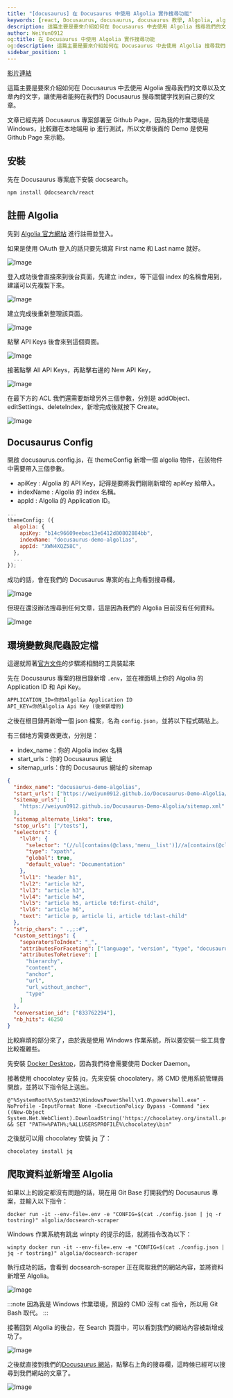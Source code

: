 ```yaml
---
title: "[docusaurus] 在 Docusaurus 中使用 Algolia 實作搜尋功能"
keywords: [react, Docusaurus, docusaurus, docusaurus 教學, Algolia, algolia]
description: 這篇主要是要來介紹如何在 Docusaurus 中去使用 Algolia 搜尋我們的文章以及文章內的文字，讓使用者能夠在我們的 Docusaurus 搜尋關鍵字找到自己要的文章。
author: WeiYun0912
og:title: 在 Docusaurus 中使用 Algolia 實作搜尋功能
og:description: 這篇主要是要來介紹如何在 Docusaurus 中去使用 Algolia 搜尋我們的文章以及文章內的文字，讓使用者能夠在我們的 Docusaurus 搜尋關鍵字找到自己要的文章。
sidebar_position: 1
---
```


[影片連結](https://www.youtube.com/watch?v=cykGdsbe6f0&ab_channel=WeiWei)

這篇主要是要來介紹如何在 Docusaurus 中去使用 Algolia 搜尋我們的文章以及文章內的文字，讓使用者能夠在我們的 Docusaurus 搜尋關鍵字找到自己要的文章。

文章已經先將 Docusaurus 專案部署至 Github Page，因為我的作業環境是 Windows，比較難在本地端用 ip 進行測試，所以文章後面的 Demo 是使用 Github Page 來示範。

## 安裝

先在 Docusaurus 專案底下安裝 docsearch。

```
npm install @docsearch/react
```

## 註冊 Algolia

先到 [Algolia 官方網站](https://www.algolia.com/) 進行註冊並登入。

如果是使用 OAuth 登入的話只要先填寫 First name 和 Last name 就好。

![Image](https://i.imgur.com/3r6BqKn.png)

登入成功後會直接來到後台頁面，先建立 index，等下這個 index 的名稱會用到，建議可以先複製下來。

![Image](https://i.imgur.com/qpSDbOr.png)

建立完成後重新整理該頁面。

![Image](https://i.imgur.com/MIQ8fK7.png)

點擊 API Keys 後會來到這個頁面。

![Image](https://i.imgur.com/6tmPPwi.png)

接著點擊 All API Keys，再點擊右邊的 New API Key，

![Image](https://i.imgur.com/BRgnmEy.png)

在最下方的 ACL 我們還需要新增另外三個參數，分別是 addObject、editSettings、deleteIndex，新增完成後就按下 Create。

![Image](https://i.imgur.com/9ezYwyn.png)

## Docusaurus Config

開啟 docusaurus.config.js，在 themeConfig 新增一個 algolia 物件，在該物件中需要帶入三個參數。

- apiKey : Algolia 的 API Key，記得是要將我們剛剛新增的 apiKey 給帶入。
- indexName : Algolia 的 index 名稱。
- appId : Algolia 的 Application ID。

```js title='docusaurus.config.js' showLineNumbers
...
themeConfig: ({
  algolia: {
    apiKey: "b14c96609eebac13e6412d80802884bb",
    indexName: "docusaurus-demo-algolias",
    appId: "XWN4XQZ58C",
  },
  ...
});
```

成功的話，會在我們的 Docusaurus 專案的右上角看到搜尋欄。

![Image](https://i.imgur.com/SIqnMBS.png)

但現在還沒辦法搜尋到任何文章，這是因為我們的 Algolia 目前沒有任何資料。

![Image](https://i.imgur.com/t0i7WzY.png)

## 環境變數與爬蟲設定檔

這邊就照著[官方文件](https://docsearch.algolia.com/docs/legacy/run-your-own/#integration)的步驟將相關的工具裝起來

先在 Docusaurus 專案的根目錄新增 `.env`，並在裡面填上你的 Algolia 的 Application ID 和 Api Key。

```cmd title=".env"
APPLICATION_ID=你的Algolia Application ID
API_KEY=你的Algolia Api Key (後來新增的)
```

之後在根目錄再新增一個 json 檔案，名為 `config.json`，並將以下程式碼貼上。

有三個地方需要做更改，分別是：

- index_name：你的 Algolia index 名稱
- start_urls：你的 Docusaurus 網址
- sitemap_urls：你的 Docusaurus 網址的 sitemap

```json title="config.json" showLineNumbers
{
  "index_name": "docusaurus-demo-algolias",
  "start_urls": ["https://weiyun0912.github.io/Docusaurus-Demo-Algolia/"],
  "sitemap_urls": [
    "https://weiyun0912.github.io/Docusaurus-Demo-Algolia/sitemap.xml"
  ],
  "sitemap_alternate_links": true,
  "stop_urls": ["/tests"],
  "selectors": {
    "lvl0": {
      "selector": "(//ul[contains(@class,'menu__list')]//a[contains(@class, 'menu__link menu__link--sublist menu__link--active')]/text() | //nav[contains(@class, 'navbar')]//a[contains(@class, 'navbar__link--active')]/text())[last()]",
      "type": "xpath",
      "global": true,
      "default_value": "Documentation"
    },
    "lvl1": "header h1",
    "lvl2": "article h2",
    "lvl3": "article h3",
    "lvl4": "article h4",
    "lvl5": "article h5, article td:first-child",
    "lvl6": "article h6",
    "text": "article p, article li, article td:last-child"
  },
  "strip_chars": " .,;:#",
  "custom_settings": {
    "separatorsToIndex": "_",
    "attributesForFaceting": ["language", "version", "type", "docusaurus_tag"],
    "attributesToRetrieve": [
      "hierarchy",
      "content",
      "anchor",
      "url",
      "url_without_anchor",
      "type"
    ]
  },
  "conversation_id": ["833762294"],
  "nb_hits": 46250
}
```

比較麻煩的部分來了，由於我是使用 Windows 作業系統，所以要安裝一些工具會比較複雜些。

先安裝 [Docker Desktop](https://docs.docker.com/desktop/install/windows-install/)，因為我們待會需要使用 Docker Daemon。

接著使用 chocolatey 安裝 jq，先來安裝 chocolatery，將 CMD 使用系統管理員開啟，並將以下指令貼上送出。

```
@"%SystemRoot%\System32\WindowsPowerShell\v1.0\powershell.exe" -NoProfile -InputFormat None -ExecutionPolicy Bypass -Command "iex ((New-Object System.Net.WebClient).DownloadString('https://chocolatey.org/install.ps1'))" && SET "PATH=%PATH%;%ALLUSERSPROFILE%\chocolatey\bin"
```

之後就可以用 chocolatey 安裝 jq 了：

```
chocolatey install jq
```

## 爬取資料並新增至 Algolia

如果以上的設定都沒有問題的話，現在用 Git Base 打開我們的 Docusaurus 專案，並輸入以下指令：

```
docker run -it --env-file=.env -e "CONFIG=$(cat ./config.json | jq -r tostring)" algolia/docsearch-scraper
```

Windows 作業系統有跳出 winpty 的提示的話，就將指令改為以下：

```
winpty docker run -it --env-file=.env -e "CONFIG=$(cat ./config.json | jq -r tostring)" algolia/docsearch-scraper
```

執行成功的話，會看到 docsearch-scraper 正在爬取我們的網站內容，並將資料新增至 Algolia。

![Image](https://i.imgur.com/aIAgnBt.png)

:::note
因為我是 Windows 作業環境，預設的 CMD 沒有 cat 指令，所以用 Git Bash 取代。
:::

接著回到 Algolia 的後台，在 Search 頁面中，可以看到我們的網站內容被新增成功了。

![Image](https://i.imgur.com/xY3Aznl.png)

之後就直接到我們的[Docusaurus 網站](https://weiyun0912.github.io/Docusaurus-Demo-Algolia/)，點擊右上角的搜尋欄，這時候已經可以搜尋到我們網站的文章了。

![Image](https://i.imgur.com/idx6e5a.png)
